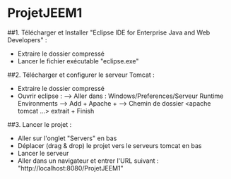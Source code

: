 # ProjetJEEM1

##1. Télécharger et Installer "Eclipse IDE for Enterprise Java and Web Developers" :
- Extraire le dossier compressé
- Lancer le fichier exécutable "eclipse.exe"

##2. Télécharger et configurer le serveur Tomcat :
- Extraire le dossier compressé
- Ouvrir eclipse :
--> Aller dans : Windows/Preferences/Serveur Runtime Environments
--> Add + Apache + <version de votre Tomcat>
--> Chemin de dossier <apache tomcat ...> extrait + Finish

##3. Lancer le projet :
- Aller sur l'onglet "Servers" en bas
- Déplacer (drag & drop) le projet vers le serveurs tomcat en bas
- Lancer le serveur
- Aller dans un navigateur et entrer l'URL suivant : "http://localhost:8080/ProjetJEEM1"